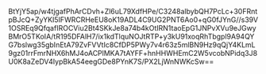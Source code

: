 BtYjY5ap/w4tjgafPhArCDvh+Zl6uL79XdfHPe/C3248albybQH7PcLc+30FRntpBJcQ+ZyYKI5IFWRCRHeEU8oK19ADL4C9UG2PNT6Ao0+qG0fJYnG//s39V1OSREq9QfqafIROCViu2Bt4SKkJe8a74b4kOtIRN1taoEpG1JNPvXVu9eJGwyBMrO5TKoIA/tR195DFAlH7/ix1kdTlquNOJtRTP+y3kU91xoqRhTbgpl9A94QYG7bslwg35gbInEtA79ZvFVVtIc8CfDP5PWy7v4r63z5mlBN9Hz9qQjY4KLmL9gz01rrFmrNHX6hMJ4oACPlMKA7tAYFF+hnHHWHEmC2W5vcobNPidq3J8U0K8aZeDV4IypBkA54eegGDe8PYnK7S/PX2LjWnNWKcSw==
